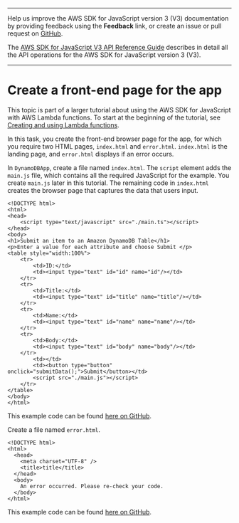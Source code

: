 --------

Help us improve the AWS SDK for JavaScript version 3 \(V3\) documentation by providing feedback using the **Feedback** link, or create an issue or pull request on [GitHub](https://github.com/awsdocs/aws-sdk-for-javascript-v3)\.

 The [AWS SDK for JavaScript V3 API Reference Guide](https://docs.aws.amazon.com/AWSJavaScriptSDK/v3/latest/index.html) describes in detail all the API operations for the AWS SDK for JavaScript version 3 \(V3\)\.

--------

# Create a front\-end page for the app<a name="cross-service-submitdata-front-end"></a>

This topic is part of a larger tutorial about using the AWS SDK for JavaScript with AWS Lambda functions\. To start at the beginning of the tutorial, see [Creating and using Lambda functions](https://docs.aws.amazon.com/sdk-for-javascript/v2/developer-guide/sdk-cross-service-example-submitting-data.html)\. 

In this task, you create the front\-end browser page for the app, for which you require two HTML pages, `index.html` and `error.html`\. `index.html` is the landing page, and `error.html` displays if an error occurs\.

In `DynamoDBApp`, create a file named `index.html`\. The `script` element adds the `main.js` file, which contains all the required JavaScript for the example\. You create `main.js` later in this tutorial\. The remaining code in `index.html` creates the browser page that captures the data that users input\.

```
<!DOCTYPE html>
<html>
<head>
    <script type="text/javascript" src="./main.ts"></script>
</head>
<body>
<h1>Submit an item to an Amazon DynamoDB Table</h1>
<p>Enter a value for each attribute and choose Submit </p>
<table style="width:100%">
    <tr>
        <td>ID:</td>
        <td><input type="text" id="id" name="id"/></td>
    </tr>
    <tr>
        <td>Title:</td>
        <td><input type="text" id="title" name="title"/></td>
    </tr>
    <tr>
        <td>Name:</td>
        <td><input type="text" id="name" name="name"/></td>
    </tr>
    <tr>
        <td>Body:</td>
        <td><input type="text" id="body" name="body"/></td>
    </tr>
        <td></td>
        <td><button type="button" onclick="submitData();">Submit</button></td>
        <script src="./main.js"></script>
    </tr>
</table>
</body>
</html>
```

This example code can be found [here on GitHub](https://github.com/awsdocs/aws-doc-sdk-examples/blob/master/javascriptv3/example_code/cross-services/submit-data-app/src/dynamoApp/index.html)\.

Create a file named `error.html`\.

```
<!DOCTYPE html>
<html>
  <head>
    <meta charset="UTF-8" />
    <title>title</title>
  </head>
  <body>
    An error occurred. Please re-check your code.
  </body>
</html>
```

This example code can be found [here on GitHub](https://github.com/awsdocs/aws-doc-sdk-examples/blob/master/javascriptv3/example_code/cross-services/submit-data-app/src/dynamoApp/error.html)\.